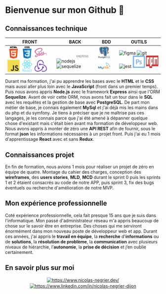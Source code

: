 # Bienvenue sur mon Github 👋

## Connaissances technique

|FRONT|BACK|BDD|OUTILS|
|-----|----|---|------|
|<img src="https://raw.githubusercontent.com/devicons/devicon/master/icons/html5/html5-original-wordmark.svg" alt="html5" width="40" height="40"/> <img src="https://raw.githubusercontent.com/devicons/devicon/master/icons/css3/css3-original-wordmark.svg" alt="css3" width="40" height="40"/> <img src="https://raw.githubusercontent.com/devicons/devicon/master/icons/sass/sass-original.svg" alt="sass" width="40" height="40"/> <img src="https://raw.githubusercontent.com/devicons/devicon/master/icons/javascript/javascript-original.svg" alt="javascript" width="40" height="40"/> <img src="https://raw.githubusercontent.com/devicons/devicon/master/icons/react/react-original-wordmark.svg" alt="react" width="40" height="40"/> <img src="https://raw.githubusercontent.com/devicons/devicon/master/icons/redux/redux-original.svg" alt="redux" width="40" height="40"/>|<img src="https://upload.wikimedia.org/wikipedia/commons/d/d9/Node.js_logo.svg" alt="nodejs" width="40" height="40"/>   <img src="https://raw.githubusercontent.com/devicons/devicon/master/icons/express/express-original-wordmark.svg" alt="express" width="40" height="40"/>  <img src="https://www.vectorlogo.zone/logos/sequelizejs/sequelizejs-icon.svg" alt="sequelize" width="40" height="40"/>|<img src="https://raw.githubusercontent.com/devicons/devicon/master/icons/postgresql/postgresql-original-wordmark.svg" alt="postgresql" width="40" height="40"/> <img src="https://raw.githubusercontent.com/devicons/devicon/master/icons/mysql/mysql-original-wordmark.svg" alt="mysql" width="40" height="40"/>|<img src="https://www.vectorlogo.zone/logos/figma/figma-icon.svg" alt="figma" width="40" height="40"/> <img src="https://www.vectorlogo.zone/logos/git-scm/git-scm-icon.svg" alt="git" width="40" height="40"/><img src="https://www.vectorlogo.zone/logos/jestjsio/jestjsio-icon.svg" alt="jest" width="40" height="40"/> <img src="https://raw.githubusercontent.com/devicons/devicon/master/icons/photoshop/photoshop-line.svg" alt="photoshop" width="40" height="40"/> <img src="https://github.com/NicolasNegrier/NicolasNegrier/blob/main/icons/Npm-logo.svg" alt="npm" width="40" height="40"/>|

Durant ma formation, j'ai pu apprendre les bases avec le **HTML** et le **CSS** mais aussi aller plus loin avec le **JavaScript** (front dans un premier temps).
Puis nous avons appris **Node.js** avec le framework **Express** ainsi que l'ORM **Sequelize**. Avant de voir cette ORM, nous avons fait un tour dans le **SQL** avec les requêtes et la gestion de base avec **PostgreSQL**.
De part mon métier de base, je connais également **MySql** et j'ai déjà mis les mains dans du php et du symfony. Je tiens à préciser que je ne maîtrise pas ces langages, je les connais parce que j'ai été amené à dépanner quelque chose d'existant mais c'était bien avant ma formation de développeur web.
Nous avons appris à monter de zéro une **API REST** afin de fournir, sous le format **json** les informations nécessaires à un projet front.
Puis j'ai eu 1 mois d'apprentissage **React** avec et sans **Redux**.

## Connaissances projet

En fin de formation, nous avions 1 mois pour réaliser un projet de zéro en équipe de quatre.
Montage du cahier des charges, conception des **wireframes**, des **users stories**, **MLD**, **MCD** durant le sprint 0 puis les sprints 1 et 2 étaient consacrés au code de notre APP, puis sprint 3, fix des bugs éventuels ou recherche d'amélioration de notre MVP.

## Mon expérience professionnelle

Coté expérience professionnelle, cela fait presque 15 ans que je suis dans l'informatique. Mon passé d'administrateur réseau m'a appris beaucoup de chose sur le savoir être en entreprise. Des choses qui me serviront énormément dans mon nouveau poste de développeur web et app. 
Durant ces années, j'ai appris le **travail en équipe**, la **recherche** d'**informations** ou de **solutions**, la **résolution de problème**, la **communication** avec plusieurs niveaux de hiérarchie, l’**autonomie**, la **prise de décision** et j’en oublie certainement.

## En savoir plus sur moi

<p align="center">
<a href="https://www.nicolas-negrier.dev/" target="blank"><img align="center" src="https://svgsilh.com/svg/1873373.svg" alt="https://www.nicolas-negrier.dev/" height="30" width="40" /></a>
<a href="https://linkedin.com/in/https://www.linkedin.com/in/nicolas-negrier-dijon" target="blank"><img align="center" src="https://raw.githubusercontent.com/rahuldkjain/github-profile-readme-generator/master/src/images/icons/Social/linked-in-alt.svg" alt="https://www.linkedin.com/in/nicolas-negrier-dijon" height="30" width="40" /></a>
</p>

